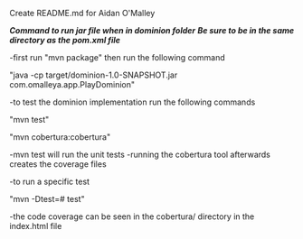 Create README.md for Aidan O'Malley

***Command to run jar file when in dominion folder***
***Be sure to be in the same directory as the pom.xml file***


-first run "mvn package" then run the following command

"java -cp target/dominion-1.0-SNAPSHOT.jar com.omalleya.app.PlayDominion"

-to test the dominion implementation run the following commands

"mvn test"

"mvn cobertura:cobertura"

-mvn test will run the unit tests
-running the cobertura tool afterwards creates the coverage files

-to run a specific test

"mvn -Dtest=<TESTCLASS>#<TESTMETHODNAME> test"

-the code coverage can be seen in the cobertura/ directory in the index.html file


